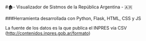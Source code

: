 #🏚️- Visualizador de Sistmos de la República Argentina - 🇦🇷

###Herramienta desarrollada con Python, Flask, HTML, CSS y JS

La fuente de los datos es la que publica el INPRES vía CSV (http://contenidos.inpres.gob.ar/formato) 
